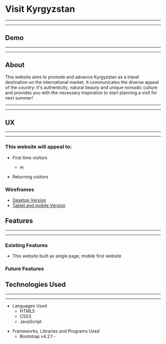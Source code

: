 # Visit Kyrgyzstan
___

____
## Demo 


____
___
## About
This website aims to promote and advance Kyrgyzstan as a travel destination on the international market.
It communicates the diverse appeal of the country: it's authenticity, natural beauty and unique nomadic culture 
and provides you with the necessary inspiration to start planning a visit for next summer!

___
___
## UX
___
___
### **This website will appeal to:**

* First time visitors
    * m

* Returning visitors


### Wireframes

* [Desktop Version](assets/wireframes/MS2-desktop.png)
* [Tablet and mobile Version](assets/wireframes/MS2-tablet-mobile.png)

## Features
___
___

### Existing Features
* This website built as single page, mobile first website


### Future Features




## Technologies Used 
___
___
- Languages Used
    * HTML5
    * CSS3
    * JavaScript

* Frameworks, Libraries and Programs Used
    * Bootstrap v4.2.1 -






